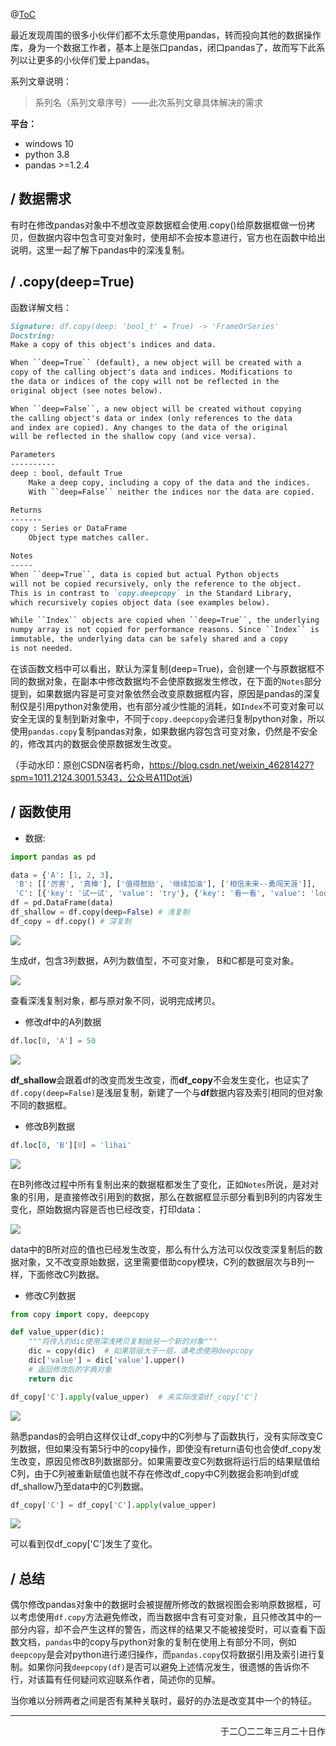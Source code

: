 @[ToC](拯救pandas计划（9）——浅谈pandas中的深浅拷贝)

最近发现周围的很多小伙伴们都不太乐意使用pandas，转而投向其他的数据操作库，身为一个数据工作者，基本上是张口pandas，闭口pandas了，故而写下此系列以让更多的小伙伴们爱上pandas。

系列文章说明：

> 系列名（系列文章序号）——此次系列文章具体解决的需求

**平台：**

- windows 10
- python 3.8
- pandas >=1.2.4

## / 数据需求

有时在修改pandas对象中不想改变原数据框会使用.copy()给原数据框做一份拷贝，但数据内容中包含可变对象时，使用却不会按本意进行，官方也在函数中给出说明，这里一起了解下pandas中的深浅复制。

## / .copy(deep=True)

函数详解文档：

```markdown
Signature: df.copy(deep: 'bool_t' = True) -> 'FrameOrSeries'
Docstring:
Make a copy of this object's indices and data.

When ``deep=True`` (default), a new object will be created with a
copy of the calling object's data and indices. Modifications to
the data or indices of the copy will not be reflected in the
original object (see notes below).

When ``deep=False``, a new object will be created without copying
the calling object's data or index (only references to the data
and index are copied). Any changes to the data of the original
will be reflected in the shallow copy (and vice versa).

Parameters
----------
deep : bool, default True
    Make a deep copy, including a copy of the data and the indices.
    With ``deep=False`` neither the indices nor the data are copied.

Returns
-------
copy : Series or DataFrame
    Object type matches caller.

Notes
-----
When ``deep=True``, data is copied but actual Python objects
will not be copied recursively, only the reference to the object.
This is in contrast to `copy.deepcopy` in the Standard Library,
which recursively copies object data (see examples below).

While ``Index`` objects are copied when ``deep=True``, the underlying
numpy array is not copied for performance reasons. Since ``Index`` is
immutable, the underlying data can be safely shared and a copy
is not needed.
```

在该函数文档中可以看出，默认为深复制(deep=True)，会创建一个与原数据框不同的数据对象，在副本中修改数据均不会使原数据发生修改，在下面的`Notes`部分提到，如果数据内容是可变对象依然会改变原数据框内容，原因是pandas的深复制仅是引用python对象使用，也有部分减少性能的消耗，如`Index`不可变对象可以安全无误的复制到新对象中，不同于`copy.deepcopy`会递归复制python对象，所以使用`pandas.copy`复制pandas对象，如果数据内容包含可变对象，仍然是不安全的，修改其内的数据会使原数据发生改变。

（手动水印：原创CSDN宿者朽命，https://blog.csdn.net/weixin_46281427?spm=1011.2124.3001.5343，公众号A11Dot派)

## / 函数使用

- 数据:

```python
import pandas as pd

data = {'A': [1, 2, 3],
 'B': [['厉害', '真棒'], ['值得鼓励', '继续加油'], ['相信未来--勇闯天涯']],
 'C': [{'key': '试一试', 'value': 'try'}, {'key': '看一看', 'value': 'look'}, {'key': '拍一拍', 'value': 'tickle'}]}
df = pd.DataFrame(data)
df_shallow = df.copy(deep=False) # 浅复制
df_copy = df.copy() # 深复制
```

![](https://gitee.com/kangliz/pic-drawing-bed/raw/master/picture/wuxiu/pandas_9_2.png)

生成df，包含3列数据，A列为数值型，不可变对象， B和C都是可变对象。

![](https://gitee.com/kangliz/pic-drawing-bed/raw/master/picture/wuxiu/pandas_9_1.png)

查看深浅复制对象，都与原对象不同，说明完成拷贝。

- 修改df中的A列数据

```python
df.loc[0, 'A'] = 50
```

![](https://gitee.com/kangliz/pic-drawing-bed/raw/master/picture/wuxiu/pandas_9_3.png)

**df_shallow**会跟着df的改变而发生改变，而**df_copy**不会发生变化，也证实了`df.copy(deep=False)`是浅层复制，新建了一个与**df**数据内容及索引相同的但对象不同的数据框。

- 修改B列数据

```python
df.loc[0, 'B'][0] = 'lihai'
```

![](https://gitee.com/kangliz/pic-drawing-bed/raw/master/picture/wuxiu/pandas_9_4.png)

在B列修改过程中所有复制出来的数据框都发生了变化，正如`Notes`所说，是对对象的引用，是直接修改引用到的数据，那么在数据框显示部分看到B列的内容发生变化，原始数据内容是否也已经改变，打印data：

![](https://gitee.com/kangliz/pic-drawing-bed/raw/master/picture/wuxiu/pandas_9_5.png)

data中的B所对应的值也已经发生改变，那么有什么方法可以仅改变深复制后的数据对象，又不改变原始数据，这里需要借助copy模块，C列的数据层次与B列一样，下面修改C列数据。

- 修改C列数据

```python
from copy import copy, deepcopy

def value_upper(dic):
    """将传入的dic使用深浅拷贝复制给另一个新的对象"""
    dic = copy(dic)  # 如果层级大于一层，请考虑使用deepcopy
    dic['value'] = dic['value'].upper()
    # 返回修改后的字典对象
    return dic

df_copy['C'].apply(value_upper)  # 未实际改变df_copy['C']
```

![](https://gitee.com/kangliz/pic-drawing-bed/raw/master/picture/wuxiu/pandas_9_6.png)

熟悉pandas的会明白这样仅让df_copy中的C列参与了函数执行，没有实际改变C列数据，但如果没有第5行中的copy操作，即使没有return语句也会使df_copy发生改变，原因见修改B列数据部分。如果需要改变C列数据将运行后的结果赋值给C列，由于C列被重新赋值也就不存在修改df_copy中C列数据会影响到df或df_shallow乃至data中的C列数据。

```python
df_copy['C'] = df_copy['C'].apply(value_upper) 
```

![](https://gitee.com/kangliz/pic-drawing-bed/raw/master/picture/wuxiu/pandas_9_7.png)

可以看到仅df_copy['C']发生了变化。

## / 总结

偶尔修改pandas对象中的数据时会被提醒所修改的数据视图会影响原数据框，可以考虑使用`df.copy`方法避免修改，而当数据中含有可变对象，且只修改其中的一部分内容，却不会产生这样的警告，而这样的结果又不能被接受时，可以查看下函数文档，`pandas`中的copy与python对象的复制在使用上有部分不同，例如`deepcopy`是会对python进行递归操作，而`pandas.copy`仅将数据引用及索引进行复制。如果你问我`deepcopy(df)`是否可以避免上述情况发生，很遗憾的告诉你不行，对该篇有任何疑问欢迎联系作者，简述你的见解。

当你难以分辨两者之间是否有某种关联时，最好的办法是改变其中一个的特征。

---

<p align="right">于二〇二二年三月二十日作</p>
